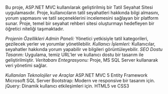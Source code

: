 Bu proje, ASP.NET MVC  kullanılarak geliştirilmiş bir Tatil Seyahat Sitesi uygulamasıdır. Proje, kullanıcıların tatil seyahatleri hakkında bilgi almasını,
yorum yapmasını ve tatil seçeneklerini incelemesini sağlayan bir platform sunar. Proje, temel bir seyahat rehberi sitesi oluşturmayı hedefleyen bir öğretici niteliği taşımaktadır.

*Projenin Özellikleri*
*Admin Paneli:* Yönetici yetkisiyle tatil kategorileri, gezilecek yerler ve yorumlar yönetilebilir.
*Kullanıcı İşlemleri:* Kullanıcılar, seyahatler hakkında yorum yapabilir ve bilgileri görüntüleyebilir.
*SEO Dostu Tasarım:* Uygulama, temiz URL'ler ve kullanıcı dostu bir tasarım ile geliştirilmiştir.
*Veritabanı Entegrasyonu:* Proje, MS SQL Server kullanarak veri yönetimi sağlar.

*Kullanılan Teknolojiler ve Araçlar*
ASP.NET MVC 5
Entity Framework
Microsoft SQL Server
Bootstrap: Modern ve responsive bir tasarım için.
jQuery: Dinamik kullanıcı etkileşimleri için.
HTML5 ve CSS3
